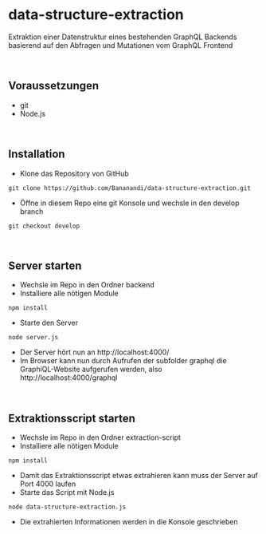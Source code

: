 # data-structure-extraction
Extraktion einer Datenstruktur eines bestehenden GraphQL Backends basierend auf den Abfragen und Mutationen vom GraphQL Frontend

<br>

## Voraussetzungen
- git
- Node.js

<br>

## Installation
- Klone das Repository von GitHub
```
git clone https://github.com/Bananandi/data-structure-extraction.git
```
- Öffne in diesem Repo eine git Konsole und wechsle in den develop branch
```
git checkout develop
```

<br>

## Server starten
- Wechsle im Repo in den Ordner backend
- Installiere alle nötigen Module
```
npm install
```
- Starte den Server
```
node server.js
```
- Der Server hört nun an http://localhost:4000/
- Im Browser kann nun durch Aufrufen der subfolder graphql die GraphiQL-Website aufgerufen werden, also http://localhost:4000/graphql

<br>

## Extraktionsscript starten
- Wechsle im Repo in den Ordner extraction-script
- Installiere alle nötigen Module
```
npm install
```
- Damit das Extraktionsscript etwas extrahieren kann muss der Server auf Port 4000 laufen
- Starte das Script mit Node.js
```
node data-structure-extraction.js
```
- Die extrahierten Informationen werden in die Konsole geschrieben 